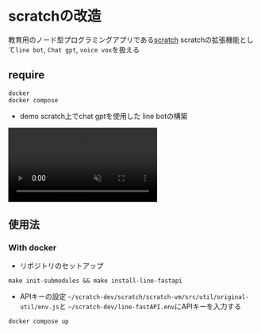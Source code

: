 # scratchの改造
教育用のノード型プログラミングアプリである[scratch](https://scratch.mit.edu/projects/editor/?tutorial=getStarted)
scratchの拡張機能として`line bot`, `Chat gpt`, `voice vox`を扱える
## require
```
docker 
docker compose 
```
- demo
scratch上でchat gptを使用した line botの構築
<div><video controls src="https://github.com/user-attachments/assets/0147dd46-676b-4324-95f2-3d3d2c67a52d" muted="false"></video></div>


## 使用法
### With docker
- リポジトリのセットアップ
```
make init-submodules && make install-line-fastapi
```

- APIキーの設定
`~/scratch-dev/scratch/scratch-vm/src/util/original-util/env.js`と
`~/scratch-dev/line-fastAPI.env`にAPIキーを入力する


```
docker compose up
```
